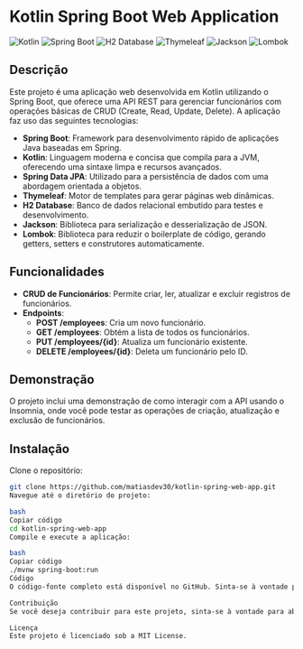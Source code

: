 # Kotlin Spring Boot Web Application

![Kotlin](https://upload.wikimedia.org/wikipedia/commons/7/7e/Kotlin_Icon.png) ![Spring Boot](https://spring.io/img/spring-logo.png) ![H2 Database](https://h2database.com/html/images/h2.png) ![Thymeleaf](https://www.thymeleaf.org/img/thymeleaf_logo.png) ![Jackson](https://www.baeldung.com/wp-content/uploads/2019/10/JSON-Jackson.png) ![Lombok](https://projectlombok.org/images/lombok.png)

## Descrição

Este projeto é uma aplicação web desenvolvida em Kotlin utilizando o Spring Boot, que oferece uma API REST para gerenciar funcionários com operações básicas de CRUD (Create, Read, Update, Delete). A aplicação faz uso das seguintes tecnologias:

- **Spring Boot**: Framework para desenvolvimento rápido de aplicações Java baseadas em Spring.
- **Kotlin**: Linguagem moderna e concisa que compila para a JVM, oferecendo uma sintaxe limpa e recursos avançados.
- **Spring Data JPA**: Utilizado para a persistência de dados com uma abordagem orientada a objetos.
- **Thymeleaf**: Motor de templates para gerar páginas web dinâmicas.
- **H2 Database**: Banco de dados relacional embutido para testes e desenvolvimento.
- **Jackson**: Biblioteca para serialização e desserialização de JSON.
- **Lombok**: Biblioteca para reduzir o boilerplate de código, gerando getters, setters e construtores automaticamente.

## Funcionalidades

- **CRUD de Funcionários**: Permite criar, ler, atualizar e excluir registros de funcionários.
- **Endpoints**:
  - **POST /employees**: Cria um novo funcionário.
  - **GET /employees**: Obtém a lista de todos os funcionários.
  - **PUT /employees/{id}**: Atualiza um funcionário existente.
  - **DELETE /employees/{id}**: Deleta um funcionário pelo ID.

## Demonstração

O projeto inclui uma demonstração de como interagir com a API usando o Insomnia, onde você pode testar as operações de criação, atualização e exclusão de funcionários.

## Instalação

Clone o repositório:

```bash
git clone https://github.com/matiasdev30/kotlin-spring-web-app.git
Navegue até o diretório do projeto:

bash
Copiar código
cd kotlin-spring-web-app
Compile e execute a aplicação:

bash
Copiar código
./mvnw spring-boot:run
Código
O código-fonte completo está disponível no GitHub. Sinta-se à vontade para explorar, contribuir ou adaptar o projeto conforme necessário.

Contribuição
Se você deseja contribuir para este projeto, sinta-se à vontade para abrir uma issue ou enviar um pull request. Agradecemos suas contribuições!

Licença
Este projeto é licenciado sob a MIT License.
